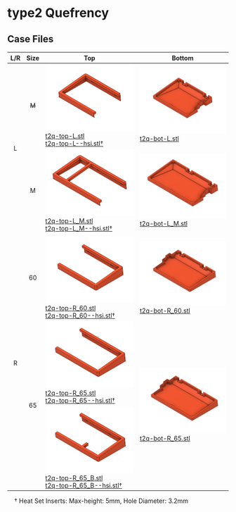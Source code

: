 # type2 Quefrency

## Case Files

<table>
  <thead>
    <tr>
      <th>L/R</th>
      <th>Size</th>
      <th>Top</th>
      <th>Bottom</th>
    </tr>
  </thead>
  <tbody>
    <tr>
      <td style="text-align: center" rowspan="3">L</td>
      <td style="text-align: center"><s>M</s></td>
      <td>
        <img src=".images/t2q-t-l.png" width="275" />
        <br />
        <a href="top/t2q-top-L.stl">t2q-top-L.stl</a>
        <br />
        <a href="top/t2q-top-L--hsi.stl">t2q-top-L--hsi.stl&dagger;</a>
      </td>
      <td>
        <img src=".images/t2q-b-l.png" width="275" />
        <br />
        <a href="bottom/t2q-bot-L.stl">t2q-bot-L.stl</a>
      </td>
    </tr>
    <tr></tr>
    <tr>
      <td style="text-align: center">M</td>
      <td>
        <img src=".images/t2q-t-l-m.png" width="275" />
        <br />
        <a href="top/t2q-top-L_M.stl">t2q-top-L_M.stl</a>
        <br />
        <a href="top/t2q-top-L_M--hsi.stl">t2q-top-L_M--hsi.stl&dagger;</a>
      </td>
      <td>
        <img src=".images/t2q-b-l-m.png" width="275" />
        <br />
        <a href="bottom/t2q-bot-L_M.stl">t2q-bot-L_M.stl</a>
      </td>
    </tr>
    <tr>
      <td></td>
      <td></td>
      <td></td>
      <td></td>
    </tr>
    <tr>
      <td style="text-align: center" rowspan="5">R</td>
      <td style="text-align: center">60</td>
      <td>
        <img src=".images/t2q-t-r-60.png" width="275" />
        <br />
        <a href="top/t2q-top-R_60.stl">t2q-top-R_60.stl</a>
        <br />
        <a href="top/t2q-top-R_60--hsi.stl">t2q-top-R_60--hsi.stl&dagger;</a>
      </td>
      <td>
        <img src=".images/t2q-b-r-60.png" width="275" />
        <br />
        <a href="bottom/t2q-bot-R_60.stl">t2q-bot-R_60.stl</a>
      </td>
    </tr>
    <tr></tr>
    <tr>
      <td style="text-align: center" rowspan="3">65</td>
      <td>
        <img src=".images/t2q-t-r-65.png" width="275" />
        <br />
        <a href="top/t2q-top-R_65.stl">t2q-top-R_65.stl</a>
        <br />
        <a href="top/t2q-top-R_65--hsi.stl">t2q-top-R_65--hsi.stl&dagger;</a>
      </td>
      <td rowspan="3">
        <img src=".images/t2q-b-r-65.png" width="275" />
        <br />
        <a href="bottom/t2q-bot-R_65.stl">t2q-bot-R_65.stl</a>
      </td>
    </tr>
    <tr></tr>
    <tr>
      <td>
        <img src=".images/t2q-t-r-65-b.png" width="275" />
        <br />
        <a href="top/t2q-top-R_65_B.stl">t2q-top-R_65_B.stl</a>
        <br />
        <a href="top/t2q-top-R_65_B--hsi.stl">t2q-top-R_65_B--hsi.stl&dagger;</a>
      </td>
    </tr>
  </tbody>
</table>

&nbsp;&nbsp;&nbsp;&nbsp;&dagger; Heat Set Inserts: Max-height: 5mm, Hole Diameter: 3.2mm
